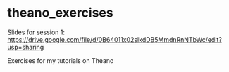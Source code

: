 theano_exercises
================
Slides for session 1: https://drive.google.com/file/d/0B64011x02sIkdDB5MmdnRnNTbWc/edit?usp=sharing

Exercises for my tutorials on Theano
